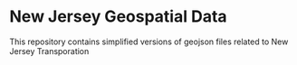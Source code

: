 # New Jersey Geospatial Data
This repository contains simplified versions of geojson files related to New Jersey Transporation
